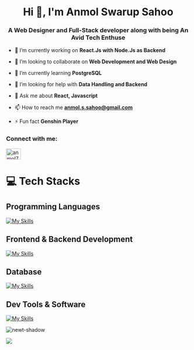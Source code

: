 <h1 align="center">Hi 👋, I'm Anmol Swarup Sahoo</h1>
<h3 align="center">A Web Designer and Full-Stack developer along with being An Avid Tech Enthuse</h3>


- 🔭 I’m currently working on **React.Js with Node.Js as Backend**

- 👯 I’m looking to collaborate on **Web Development and Web Design**

- 🌱 I’m currently learning **PostgreSQL**

- 🤝 I’m looking for help with **Data Handling and Backend**


- 💬 Ask me about **React, Javascript**

- 📫 How to reach me **anmol.s.sahoo@gmail.com**

- ⚡ Fun fact **Genshin Player**

<h3 align="left">Connect with me:</h3>
<p align="left">
<a href="https://linkedin.com/in/anmol77" target="blank"><img align="center" src="https://raw.githubusercontent.com/rahuldkjain/github-profile-readme-generator/master/src/images/icons/Social/linked-in-alt.svg" alt="anmol77" height="30" width="40" /></a>
</p>

# 💻 Tech Stacks
## Programming Languages

[![My Skills](https://skillicons.dev/icons?i=c,cpp,js)](https://skillicons.dev)



## Frontend & Backend Development
[![My Skills](https://skillicons.dev/icons?i=react,html,css,nodejs,firebase)](https://skillicons.dev)


## Database
[![My Skills](https://skillicons.dev/icons?i=mongodb,postgres)](https://skillicons.dev)


## Dev Tools & Software 
[![My Skills](https://skillicons.dev/icons?i=figma,postman,git,github,vscode)](https://skillicons.dev)

  


<p><img align="center" src="https://github-readme-stats.vercel.app/api/top-langs?username=newt-shadow&show_icons=true&locale=en&layout=compact" alt="newt-shadow" /></p>

[![](https://visitcount.itsvg.in/api?id=RishavKumarSinha&icon=0&color=0)](https://visitcount.itsvg.in)

